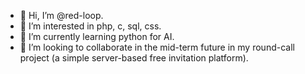 - 👋 Hi, I’m @red-loop.
- 👀 I’m interested in php, c, sql, css.
- 🌱 I’m currently learning python for AI.
- 💞️ I’m looking to collaborate in the mid-term future in my round-call project (a simple server-based free invitation platform).
